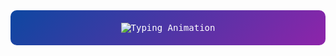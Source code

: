 <div style="background: linear-gradient(135deg, #0d47a1, #8e24aa); padding: 20px; border-radius: 10px; color: white; font-family: monospace; text-align: center;">

<img src="https://readme-typing-svg.demolab.com?font=Fira+Code&size=24&pause=1000&color=FFFFFF&center=true&vCenter=true&width=500&lines=Hi%2C+I'm+Rishi+👋;I+am+a+good+boy+😊;I+love+coding+🧑‍💻;I+enjoy+graphic+designing+🎨" alt="Typing Animation" />

</div>
